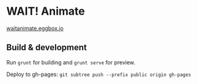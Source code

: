 # WAIT! Animate

[waitanimate.eggbox.io](http://waitanimate.eggbox.io/)

## Build & development

Run `grunt` for building and `grunt serve` for preview.

Deploy to gh-pages: `git subtree push --prefix public origin gh-pages`
